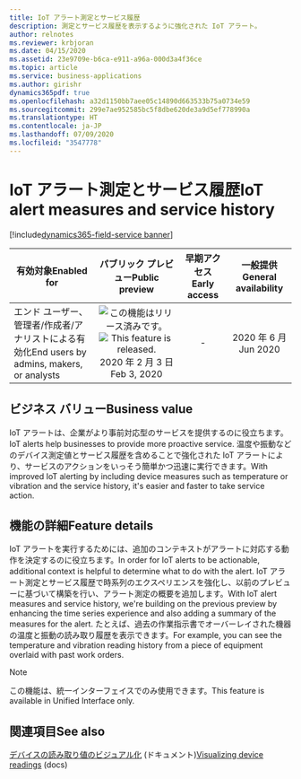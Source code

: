 ```yaml
---
title: IoT アラート測定とサービス履歴
description: 測定とサービス履歴を表示するように強化された IoT アラート。
author: relnotes
ms.reviewer: krbjoran
ms.date: 04/15/2020
ms.assetid: 23e9709e-b6ca-e911-a96a-000d3a4f36ce
ms.topic: article
ms.service: business-applications
ms.author: girishr
dynamics365pdf: true
ms.openlocfilehash: a32d1150bb7aee05c14890d663533b75a0734e59
ms.sourcegitcommit: 299e7ae952585bc5f8dbe620de3a9d5ef778990a
ms.translationtype: HT
ms.contentlocale: ja-JP
ms.lasthandoff: 07/09/2020
ms.locfileid: "3547778"
---
```

# <a name="iot-alert-measures-and-service-history"></a><span data-ttu-id="0ec38-103">IoT アラート測定とサービス履歴</span><span class="sxs-lookup"><span data-stu-id="0ec38-103">IoT alert measures and service history</span></span>
[!include[dynamics365-field-service banner](../includes/dynamics365-field-service.md)]

| <span data-ttu-id="0ec38-104">有効対象</span><span class="sxs-lookup"><span data-stu-id="0ec38-104">Enabled for</span></span>    |  <span data-ttu-id="0ec38-105">パブリック プレビュー</span><span class="sxs-lookup"><span data-stu-id="0ec38-105">Public preview</span></span> | <span data-ttu-id="0ec38-106">早期アクセス</span><span class="sxs-lookup"><span data-stu-id="0ec38-106">Early access</span></span> | <span data-ttu-id="0ec38-107">一般提供</span><span class="sxs-lookup"><span data-stu-id="0ec38-107">General availability</span></span> | 
| ---------- | :----------: |:----------: |:----------: |
|<span data-ttu-id="0ec38-108">エンド ユーザー、管理者/作成者/アナリストによる有効化</span><span class="sxs-lookup"><span data-stu-id="0ec38-108">End users by admins, makers, or analysts</span></span>|<span data-ttu-id="0ec38-109">![この機能はリリース済みです。](/dynamics365-release-plan/media/green-checkmark.png "この機能はリリース済みです。")</span><span class="sxs-lookup"><span data-stu-id="0ec38-109">![This feature is released.](/dynamics365-release-plan/media/green-checkmark.png "This feature is released.")</span></span> <span data-ttu-id="0ec38-110">2020 年 2 月 3 日</span><span class="sxs-lookup"><span data-stu-id="0ec38-110">Feb 3, 2020</span></span>|-| <span data-ttu-id="0ec38-111">2020 年 6 月</span><span class="sxs-lookup"><span data-stu-id="0ec38-111">Jun 2020</span></span>|


## <a name="business-value"></a><span data-ttu-id="0ec38-112">ビジネス バリュー</span><span class="sxs-lookup"><span data-stu-id="0ec38-112">Business value</span></span>
<!-- bv start -->
<span data-ttu-id="0ec38-113">IoT アラートは、企業がより事前対応型のサービスを提供するのに役立ちます。</span><span class="sxs-lookup"><span data-stu-id="0ec38-113">IoT alerts help businesses to provide more proactive service.</span></span> <span data-ttu-id="0ec38-114">温度や振動などのデバイス測定値とサービス履歴を含めることで強化された IoT アラートにより、サービスのアクションをいっそう簡単かつ迅速に実行できます。</span><span class="sxs-lookup"><span data-stu-id="0ec38-114">With improved IoT alerting by including device measures such as temperature or vibration and the service history, it's easier and faster to take service action.</span></span>
<!-- bv end -->



## <a name="feature-details"></a><span data-ttu-id="0ec38-115">機能の詳細</span><span class="sxs-lookup"><span data-stu-id="0ec38-115">Feature details</span></span>
<!--feature detail start -->
<span data-ttu-id="0ec38-116">IoT アラートを実行するためには、追加のコンテキストがアラートに対応する動作を決定するのに役立ちます。</span><span class="sxs-lookup"><span data-stu-id="0ec38-116">In order for IoT alerts to be actionable, additional context is helpful to determine what to do with the alert.</span></span> <span data-ttu-id="0ec38-117">IoT アラート測定とサービス履歴で時系列のエクスペリエンスを強化し、以前のプレビューに基づいて構築を行い、アラート測定の概要を追加します。</span><span class="sxs-lookup"><span data-stu-id="0ec38-117">With IoT alert measures and service history, we're building on the previous preview by enhancing the time series experience and also adding a summary of the measures for the alert.</span></span> <span data-ttu-id="0ec38-118">たとえば、過去の作業指示書でオーバーレイされた機器の温度と振動の読み取り履歴を表示できます。</span><span class="sxs-lookup"><span data-stu-id="0ec38-118">For example, you can see the temperature and vibration reading history from a piece of equipment overlaid with past work orders.</span></span>
<!--feature detail end -->


> [!NOTE]
> <span data-ttu-id="0ec38-119">この機能は、統一インターフェイスでのみ使用できます。</span><span class="sxs-lookup"><span data-stu-id="0ec38-119">This feature is available in Unified Interface only.</span></span>







## <a name="see-also"></a><span data-ttu-id="0ec38-120">関連項目</span><span class="sxs-lookup"><span data-stu-id="0ec38-120">See also</span></span>

<!--docs start-->
<span data-ttu-id="0ec38-121">[デバイスの読み取り値のビジュアル化](https://docs.microsoft.com/dynamics365/field-service/cfs-visualizations-iot-hub) (ドキュメント)</span><span class="sxs-lookup"><span data-stu-id="0ec38-121">[Visualizing device readings](https://docs.microsoft.com/dynamics365/field-service/cfs-visualizations-iot-hub) (docs)</span></span>
<!--docs end-->

